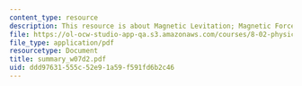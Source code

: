 ```yaml
---
content_type: resource
description: This resource is about Magnetic Levitation; Magnetic Forces on Dipoles.
file: https://ol-ocw-studio-app-qa.s3.amazonaws.com/courses/8-02-physics-ii-electricity-and-magnetism-spring-2007/ddd97631555c52e91a59f591fd6b2c46_summary_w07d2.pdf
file_type: application/pdf
resourcetype: Document
title: summary_w07d2.pdf
uid: ddd97631-555c-52e9-1a59-f591fd6b2c46
---
```


